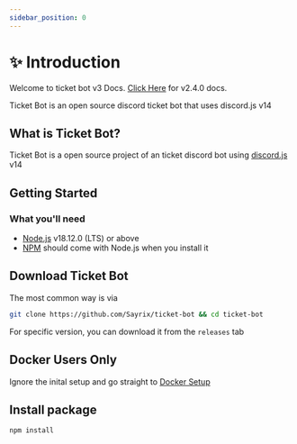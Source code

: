 ```yaml
---
sidebar_position: 0
---
```


# ✨ Introduction

Welcome to ticket bot v3 Docs. [Click Here](https://doc.ticket.pm/docs/oldDoc/intro) for v2.4.0 docs.

Ticket Bot is an open source discord ticket bot that uses discord.js v14

## What is Ticket Bot?

Ticket Bot is a open source project of an ticket discord bot using [discord.js](https://discord.js.org) v14

## Getting Started

### What you'll need

- [Node.js](https://nodejs.org/en/) v18.12.0 (LTS) or above
- [NPM](https://npmjs.com) should come with Node.js when you install it

## Download Ticket Bot
The most common way is via
```bash
git clone https://github.com/Sayrix/ticket-bot && cd ticket-bot
```

For specific version, you can download it from the `releases` tab

## Docker Users Only
Ignore the inital setup and go straight to [Docker Setup](https://doc.ticket.pm/docs/docker)

## Install package

```bash
npm install
```